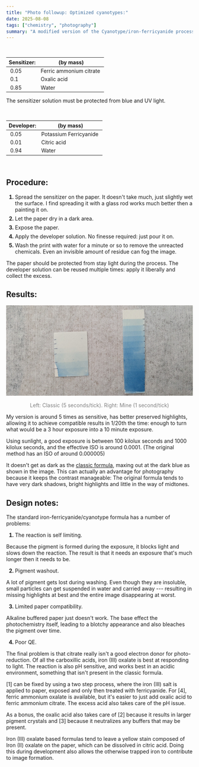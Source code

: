 ```yaml
---
title: "Photo followup: Optimized cyanotypes:"
date: 2025-08-08
tags: ["chemistry", "photography"]
summary: "A modified version of the Cyanotype/iron-ferricyanide process optimized for light sensitivity and in-camera photography."
---
```


<br>

|Sensitizer:|(by mass)|
|-|-|
|&nbsp;0.05|Ferric ammonium citrate&nbsp;|
|&nbsp;0.1|Oxalic acid|
|&nbsp;0.85|Water|

The sensitizer solution must be protected from blue and UV light.

<br>

|Developer:|(by mass)|
|-|-|
|&nbsp;0.05|Potassium Ferricyanide&nbsp;|
|&nbsp;0.01|Citric acid|
|&nbsp;0.94|Water|

<br>

## Procedure:

<style>
li {margin-top: 0.5em;}
li::marker {font-weight: bold;}
</style>

1. Spread the sensitizer on the paper. It doesn't take much, just slightly wet the surface.
I find spreading it with a glass rod works much better then a painting it on.
2. Let the paper dry in a dark area.
3. Expose the paper.
4. Apply the developer solution. No finesse required: just pour it on.
5. Wash the print with water for a minute or so to remove the unreacted chemicals. Even an invisible amount of residue can fog the image.

The paper should be protected from stay light during the process. 
The developer solution can be reused multiple times: apply it liberally and collect the excess. 

## Results:

![Exposure test strips](test_strips.jpg)
<center style="color: gray">Left: Classic (5 seconds/tick). Right: Mine (1 second/tick)</center>

My version is around 5 times as sensitive, has better preserved highlights, allowing it to achieve compatible results in 1/20th the time:
enough to turn what would be a 3 hour exposure into a 10 minute exposure.

Using sunlight, a good exposure is between 100 kilolux seconds and 1000 kilolux seconds, and the effective ISO is around 0.0001. 
(The original method has an ISO of around 0.000005)

It doesn't get as dark as the [classic formula](/projects/take_a_photo/#ironcyanotype), maxing out at the dark blue as shown in the image.
This can actually an advantage for photography because it keeps the contrast manageable:
The original formula tends to have very dark shadows, bright highlights and little in the way of midtones. 

## Design notes:

The standard iron-ferricyanide/cyanotype formula has a number of problems:

1. The reaction is self limiting.

Because the pigment is formed during the exposure, it blocks light and slows down the reaction.
The result is that it needs an exposure that's much longer then it needs to be.

2. Pigment washout.

A lot of pigment gets lost during washing.
Even though they are insoluble, small particles can get suspended in water and carried away ---
resulting in missing highlights at best and the entire image disappearing at worst.

3. Limited paper compatibility.

Alkaline buffered paper just doesn't work.
The base effect the photochemistry itself, leading to a blotchy appearance and also bleaches the pigment over time. 

4. Poor QE.

The final problem is that citrate really isn't a good electron donor for photo-reduction. 
Of all the carboxillic acids, iron (III) oxalate is best at responding to light.
The reaction is also pH sensitive, and works best in an acidic environment, something that isn't present in the classic formula.

[1] can be fixed by using a two step process, where the iron (III) salt is applied to paper, exposed and only then treated with ferricyanide.
For [4], ferric ammonium oxalate is available, but it's easier to just add oxalic acid to ferric ammonium citrate.
The excess acid also takes care of the pH issue.

As a bonus, the oxalic acid also takes care of [2] because it results in larger pigment crystals and [3] because it neutralizes any buffers that may be present.

Iron (III) oxalate based formulas tend to leave a yellow stain composed of Iron (II) oxalate on the paper, which can be dissolved in citric acid.
Doing this during development also allows the otherwise trapped iron to contribute to image formation.

